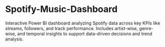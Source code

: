 # Spotify-Music-Dashboard
Interactive Power BI dashboard analyzing Spotify data across key KPIs like streams, followers, and track performance. Includes artist-wise, genre-wise, and temporal insights to support data-driven decisions and trend analysis.
